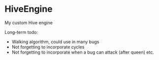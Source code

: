 # HiveEngine

My custom Hive engine

Long-term todo:

- Walking algorithm, could use in many bugs
- Not forgetting to incorporate cycles
- Not forgetting to incorporate when a bug can attack (after queen) etc.
